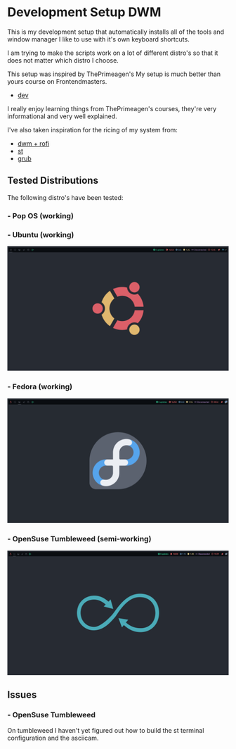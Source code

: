 # Development Setup DWM

This is my development setup that automatically installs all of the tools and window manager I like to use with it's own keyboard shortcuts.

I am trying to make the scripts work on a lot of different distro's so that it does not matter which distro I choose.

This setup was inspired by ThePrimeagen's My setup is much better than yours course on Frontendmasters.
- [dev](https://github.com/ThePrimeagen/dev)

I really enjoy learning things from ThePrimeagen's courses, they're very informational and very well explained.


I've also taken inspiration for the ricing of my system from:
- [dwm + rofi](https://github.com/siduck/chadwm)
- [st](https://github.com/siduck/st)
- [grub](https://www.pling.com/p/1482847/)

## Tested Distributions

The following distro's have been tested:

### - Pop OS (working)


### - Ubuntu (working)
![Ubuntu Setup](https://raw.githubusercontent.com/simbaclaws/dev-linux/main/examples/tested_ubuntu.png)

### - Fedora (working)
![Fedora Setup](https://raw.githubusercontent.com/simbaclaws/dev-linux/main/examples/tested_fedora.png)

### - OpenSuse Tumbleweed (semi-working)
![Tumbleweed Setup](https://raw.githubusercontent.com/simbaclaws/dev-linux/main/examples/tested_tumbleweed.png)

## Issues

### - OpenSuse Tumbleweed

On tumbleweed I haven't yet figured out how to build the st terminal configuration and the asciicam.
